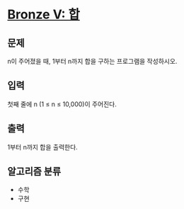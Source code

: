 # [Bronze V: 합](https://www.acmicpc.net/problem/8393)

## 문제
n이 주어졌을 때, 1부터 n까지 합을 구하는 프로그램을 작성하시오.

## 입력
첫째 줄에 n (1 ≤ n ≤ 10,000)이 주어진다.

## 출력
1부터 n까지 합을 출력한다.

## 알고리즘 분류
- 수학
- 구현
